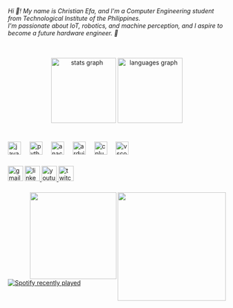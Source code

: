 <br clear="both">

<h6 align="left">Hi 👋! My name is Christian Efa, and I'm a Computer Engineering student from Technological Institute of the Philippines.<br>I'm passionate about IoT, robotics, and machine perception, and I aspire to become a future hardware engineer. 🚀</h6>

###

<br clear="both">

<div align="center">
  <img src="https://github-readme-stats.vercel.app/api?username=Aceeesz&hide_title=false&hide_rank=false&show_icons=true&include_all_commits=true&count_private=true&disable_animations=false&theme=dracula&locale=en&hide_border=false" height="150" alt="stats graph"  />
  <img src="https://github-readme-stats.vercel.app/api/top-langs?username=Aceeesz&locale=en&hide_title=false&layout=compact&card_width=320&langs_count=5&theme=dracula&hide_border=false" height="150" alt="languages graph"  />
</div>

###

<br clear="both">

<div align="left">
  <img src="https://cdn.jsdelivr.net/gh/devicons/devicon/icons/javascript/javascript-original.svg" height="30" alt="javascript logo"  />
  <img width="12" />
  <img src="https://cdn.jsdelivr.net/gh/devicons/devicon/icons/python/python-original.svg" height="30" alt="python logo"  />
  <img width="12" />
  <img src="https://cdn.jsdelivr.net/gh/devicons/devicon/icons/anaconda/anaconda-original.svg" height="30" alt="anaconda logo"  />
  <img width="12" />
  <img src="https://cdn.jsdelivr.net/gh/devicons/devicon/icons/arduino/arduino-original.svg" height="30" alt="arduino logo"  />
  <img width="12" />
  <img src="https://cdn.jsdelivr.net/gh/devicons/devicon/icons/cplusplus/cplusplus-original.svg" height="30" alt="cplusplus logo"  />
  <img width="12" />
  <img src="https://cdn.jsdelivr.net/gh/devicons/devicon/icons/vscode/vscode-original.svg" height="30" alt="vscode logo"  />
</div>

###

<div align="left">
  <img src="https://img.shields.io/static/v1?message=Gmail&logo=gmail&label=&color=D14836&logoColor=white&labelColor=&style=for-the-badge" height="35" alt="gmail logo"  />
  <a href="www.linkedin.com/in/aceeesz" target="_blank">
    <img src="https://img.shields.io/static/v1?message=LinkedIn&logo=linkedin&label=&color=0077B5&logoColor=white&labelColor=&style=for-the-badge" height="35" alt="linkedin logo"  />
  </a>
  <a href="https://www.youtube.com/@aceeesz" target="_blank">
    <img src="https://img.shields.io/static/v1?message=Youtube&logo=youtube&label=&color=FF0000&logoColor=white&labelColor=&style=for-the-badge" height="35" alt="youtube logo"  />
  </a>
  <a href="https://www.twitch.tv/aceeesz" target="_blank">
    <img src="https://img.shields.io/static/v1?message=Twitch&logo=twitch&label=&color=9146FF&logoColor=white&labelColor=&style=for-the-badge" height="35" alt="twitch logo"  />
  </a>
</div>

###

<img align="right" height="250" src="https://64.media.tumblr.com/7222c0fcc3e3c2a180e7d1f802a31974/8d245f8a21038f97-70/s400x600/d1f31362cfdb819fc10aa173c8841afa0ce588e3.gifv"  />

###

<img align="right" height="200" src="https://scontent.fmnl9-2.fna.fbcdn.net/v/t39.30808-6/471617566_9605218826174529_4450908446039573657_n.jpg?_nc_cat=111&ccb=1-7&_nc_sid=6ee11a&_nc_ohc=jq0ev3xxJHwQ7kNvgEGBQzz&_nc_zt=23&_nc_ht=scontent.fmnl9-2.fna&_nc_gid=AjNxfSnr58hj5lsWt7-jb4b&oh=00_AYCgMUPZxK2vWvK8db4xzroDni5Tw9b-e9bTBEXHbua2gA&oe=67A4EE95"  />

###

<div align="left">
  <a href="https://open.spotify.com/user/31a343uaw3j77yrawq7qqqx52q2i">
    <img src="https://spotify-recently-played-readme.vercel.app/api?user=31a343uaw3j77yrawq7qqqx52q2i&count=3" alt="Spotify recently played"  />
  </a>
</div>

###

